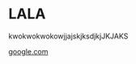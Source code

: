 <!-- Bahasa HTML -->
<html>
<body>
<h1>LALA</h1>
<p> kwokwokwokowjjajskjksdjkjJKJAKS</p>
<a href = "#">google.com</a>
</body>
</html>
